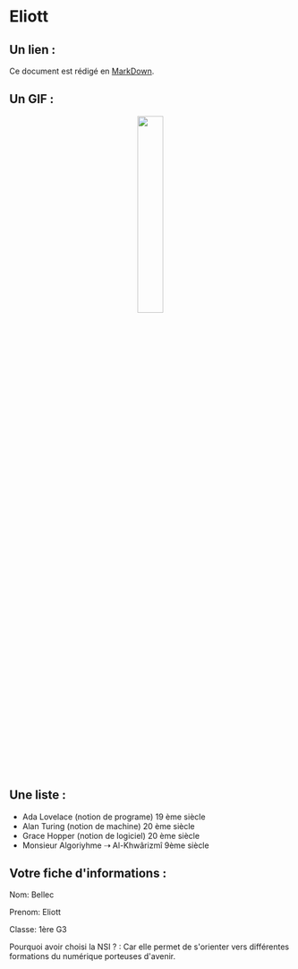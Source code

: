 # Eliott

## Un lien :
Ce document est rédigé en [MarkDown](https://fr.wikipedia.org/wiki/Markdown).

## Un GIF :
<p align="center">
  <img align="center" width="30%" src="https://media.giphy.com/media/sIIhZliB2McAo/giphy.gif" />
  </p>

## Une liste :
- Ada Lovelace (notion de programe) 19 ème siècle 
- Alan Turing (notion de machine) 20 ème siècle
- Grace Hopper (notion de logiciel) 20 ème siècle
- Monsieur Algoriyhme  ⇢ Al-Khwârizmî 9ème siècle

## Votre fiche d'informations :
Nom: Bellec 

Prenom: Eliott

Classe: 1ère G3

Pourquoi avoir choisi la NSI ? : Car elle permet de s'orienter vers différentes formations du numérique porteuses d'avenir.



